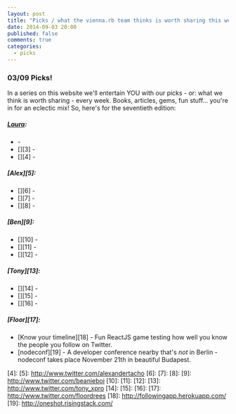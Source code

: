 ```yaml
---
layout: post
title: "Picks / what the vienna.rb team thinks is worth sharing this week"
date: 2014-09-03 20:00
published: false
comments: true
categories:
  - picks
---
```


### 03/09 Picks!

In a series on this website we'll entertain YOU with our picks - or: what we think is worth sharing - every week.
Books, articles, gems, fun stuff... you're in for an eclectic mix! So, here's for the seventieth edition:

##### [Laura][1]:
  - [][2] -
  - [][3] -
  - [][4] -

##### [Alex][5]:
  - [][6] -
  - [][7] -
  - [][8] -

##### [Ben][9]:
  - [][10] -
  - [][11] -
  - [][12] -

##### [Tony][13]:
  - [][14] -
  - [][15] -
  - [][16] -

##### [Floor][17]:
  - [Know your timeline][18] - Fun ReactJS game testing how well you know the people you follow on Twitter.
  - [nodeconf][19] - A developer conference nearby that's *not* in Berlin - nodeconf takes place November 21th in beautiful Budapest.


[1]: http://www.twitter.com/alicetragedy
[2]:
[3]:
[4]:
[5]: http://www.twitter.com/alexandertacho
[6]:
[7]:
[8]:
[9]: http://www.twitter.com/beanieboi
[10]:
[11]:
[12]:
[13]: http://www.twitter.com/tony_xpro
[14]:
[15]:
[16]:
[17]: http://www.twitter.com/floordrees
[18]: http://followingapp.herokuapp.com/
[19]: http://oneshot.risingstack.com/

